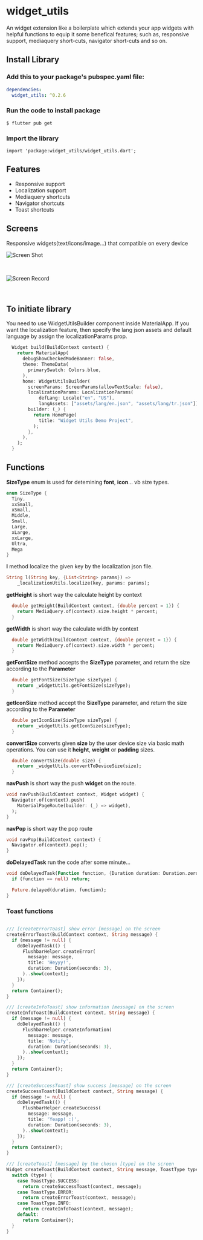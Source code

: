 # widget_utils

An widget extension like a boilerplate which extends your app widgets with helpful functions to equip it some benefical features; such as, responsive support, mediaquery short-cuts, navigator short-cuts and so on.


## Install Library

### Add this to your package's pubspec.yaml file:

``` yml
dependencies:
  widget_utils: ^0.2.6
```

### Run the code to install package

`$ flutter pub get`

### Import the library

`import 'package:widget_utils/widget_utils.dart';`



## Features
* Responsive support
* Localization support
* Mediaquery shortcuts
* Navigator shortcuts
* Toast shortcuts

## Screens

Responsive widgets(text/icons/image...) that compatible on every device
<br />

![Screen Shot](https://i.ibb.co/zfNxXGn/Screen-Shot-1442-01-03-at-09-35-15.png)

<br />

![Screen Record](https://media.giphy.com/media/iFyzu1ZgQvji7Qbtaf/giphy.gif)


<br />

## To initiate library
You need to use WidgetUtilsBuilder component inside MaterialApp.
If you want the localization feature, then specify the lang json assets and default language by assign the localizationParams prop.
```dart
  Widget build(BuildContext context) {
    return MaterialApp(
      debugShowCheckedModeBanner: false,
      theme: ThemeData(
        primarySwatch: Colors.blue,
      ),
      home: WidgetUtilsBuilder(
        screenParams: ScreenParams(allowTextScale: false),
        localizationParams: LocalizationParams(
            defLang: Locale("en", "US"),
            langAssets: ["assets/lang/en.json", "assets/lang/tr.json"]),
        builder: (_) {
          return HomePage(
            title: "Widget Utils Demo Project",
          );
        },
      ),
    );
  }
```


## Functions
__SizeType__ enum is used for detemining __font__, __icon__... vb size types.
```dart
enum SizeType {
  Tiny,
  xxSmall,
  xSmall,
  Middle,
  Small,
  Large,
  xLarge,
  xxLarge,
  Ultra,
  Mega
}
```

__l__ method localize the given key by the localization json file.
```dart
String l(String key, {List<String> params}) =>
    _localizationUtils.localize(key, params: params);
```


__getHeight__ is short way the calculate height by context
```dart
  double getHeight(BuildContext context, {double percent = 1}) {
    return MediaQuery.of(context).size.height * percent;
  }
```

__getWidth__ is short way the calculate width by context
```dart
  double getWidth(BuildContext context, {double percent = 1}) {
    return MediaQuery.of(context).size.width * percent;
  }
```

__getFontSize__ method accepts the __SizeType__ parameter, and return the size according to the __Parameter__ 
```dart
  double getFontSize(SizeType sizeType) {
    return _widgetUtils.getFontSize(sizeType);
  }
```

__getIconSize__ method accept the __SizeType__ parameter, and return the size according to the __Parameter__ 
```dart
  double getIconSize(SizeType sizeType) {
    return _widgetUtils.getIconSize(sizeType);
  }
```

__convertSize__ converts given __size__ by the user device size via basic math operations. You can use it __height__, __weight__ or __padding__ sizes.
```dart
  double convertSize(double size) {
    return _widgetUtils.convertToDeviceSize(size);
  }
```

__navPush__ is short way the push __widget__ on the route.
```dart
void navPush(BuildContext context, Widget widget) {
  Navigator.of(context).push(
    MaterialPageRoute(builder: (_) => widget),
  );
}
```

__navPop__ is short way the pop route
```dart
void navPop(BuildContext context) {
  Navigator.of(context).pop();
}
```

__doDelayedTask__ run the code after some minute...
```dart
void doDelayedTask(Function function, {Duration duration: Duration.zero}) {
  if (function == null) return;

  Future.delayed(duration, function);
}
```

### __Toast__ functions

```dart

/// [createErrorToast] show error [message] on the screen
createErrorToast(BuildContext context, String message) {
  if (message != null) {
    doDelayedTask(() {
      FlushbarHelper.createError(
        message: message,
        title: 'Heyyy!',
        duration: Duration(seconds: 3),
      )..show(context);
    });
  }
  return Container();
}

/// [createInfoToast] show information [message] on the screen
createInfoToast(BuildContext context, String message) {
  if (message != null) {
    doDelayedTask(() {
      FlushbarHelper.createInformation(
        message: message,
        title: 'Notify',
        duration: Duration(seconds: 3),
      )..show(context);
    });
  }
  return Container();
}

/// [createSuccessToast] show success [message] on the screen
createSuccessToast(BuildContext context, String message) {
  if (message != null) {
    doDelayedTask(() {
      FlushbarHelper.createSuccess(
        message: message,
        title: 'Yeapp! :)',
        duration: Duration(seconds: 3),
      )..show(context);
    });
  }
  return Container();
}

/// [createToast] [message] by the chosen [type] on the screen
Widget createToast(BuildContext context, String message, ToastType type) {
  switch (type) {
    case ToastType.SUCCESS:
      return createSuccessToast(context, message);
    case ToastType.ERROR:
      return createErrorToast(context, message);
    case ToastType.INFO:
      return createInfoToast(context, message);
    default:
      return Container();
  }
}
```







